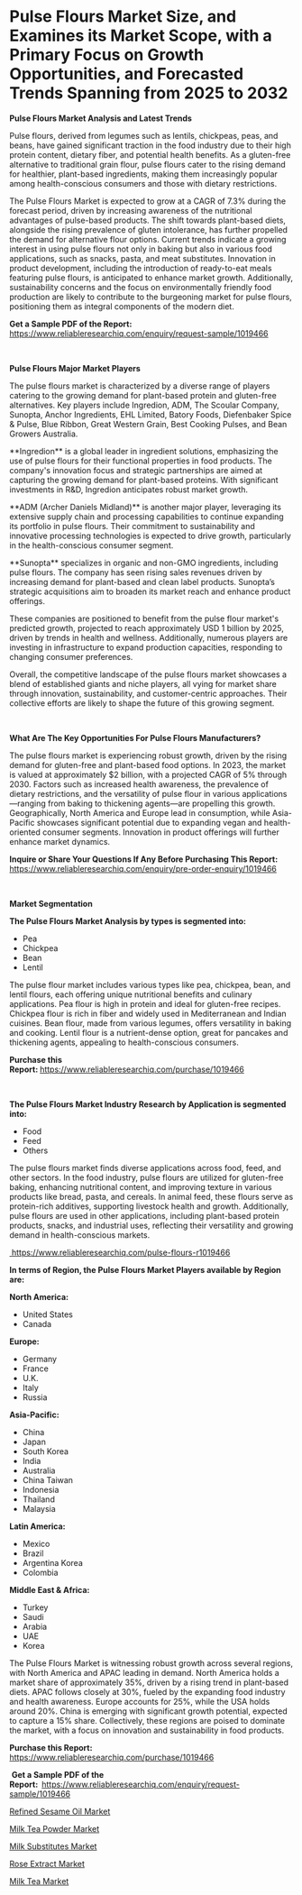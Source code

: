 <p><h1>Pulse Flours Market Size, and Examines its Market Scope, with a Primary Focus on Growth Opportunities, and Forecasted Trends Spanning from 2025 to 2032</h1></p><p><strong>Pulse Flours Market Analysis and Latest Trends</strong></p>
<p><p>Pulse flours, derived from legumes such as lentils, chickpeas, peas, and beans, have gained significant traction in the food industry due to their high protein content, dietary fiber, and potential health benefits. As a gluten-free alternative to traditional grain flour, pulse flours cater to the rising demand for healthier, plant-based ingredients, making them increasingly popular among health-conscious consumers and those with dietary restrictions.</p><p>The Pulse Flours Market is expected to grow at a CAGR of 7.3% during the forecast period, driven by increasing awareness of the nutritional advantages of pulse-based products. The shift towards plant-based diets, alongside the rising prevalence of gluten intolerance, has further propelled the demand for alternative flour options. Current trends indicate a growing interest in using pulse flours not only in baking but also in various food applications, such as snacks, pasta, and meat substitutes. Innovation in product development, including the introduction of ready-to-eat meals featuring pulse flours, is anticipated to enhance market growth. Additionally, sustainability concerns and the focus on environmentally friendly food production are likely to contribute to the burgeoning market for pulse flours, positioning them as integral components of the modern diet.</p></p>
<p><strong>Get a Sample PDF of the Report:&nbsp;</strong> <a href="https://www.reliableresearchiq.com/enquiry/request-sample/1019466?utm_campaign=1140&utm_medium=2&utm_source=Github&utm_content=ia&utm_term=07042025&utm_id=pulse-flours">https://www.reliableresearchiq.com/enquiry/request-sample/1019466</a></p>
<p>&nbsp;</p>
<p><strong>Pulse Flours Major Market Players</strong></p>
<p><p>The pulse flours market is characterized by a diverse range of players catering to the growing demand for plant-based protein and gluten-free alternatives. Key players include Ingredion, ADM, The Scoular Company, Sunopta, Anchor Ingredients, EHL Limited, Batory Foods, Diefenbaker Spice & Pulse, Blue Ribbon, Great Western Grain, Best Cooking Pulses, and Bean Growers Australia.</p><p>**Ingredion** is a global leader in ingredient solutions, emphasizing the use of pulse flours for their functional properties in food products. The company's innovation focus and strategic partnerships are aimed at capturing the growing demand for plant-based proteins. With significant investments in R&D, Ingredion anticipates robust market growth.</p><p>**ADM (Archer Daniels Midland)** is another major player, leveraging its extensive supply chain and processing capabilities to continue expanding its portfolio in pulse flours. Their commitment to sustainability and innovative processing technologies is expected to drive growth, particularly in the health-conscious consumer segment.</p><p>**Sunopta** specializes in organic and non-GMO ingredients, including pulse flours. The company has seen rising sales revenues driven by increasing demand for plant-based and clean label products. Sunopta’s strategic acquisitions aim to broaden its market reach and enhance product offerings.</p><p>These companies are positioned to benefit from the pulse flour market's predicted growth, projected to reach approximately USD 1 billion by 2025, driven by trends in health and wellness. Additionally, numerous players are investing in infrastructure to expand production capacities, responding to changing consumer preferences.</p><p>Overall, the competitive landscape of the pulse flours market showcases a blend of established giants and niche players, all vying for market share through innovation, sustainability, and customer-centric approaches. Their collective efforts are likely to shape the future of this growing segment.</p></p>
<p>&nbsp;</p>
<p><strong>What Are The Key Opportunities For Pulse Flours Manufacturers?</strong></p>
<p><p>The pulse flours market is experiencing robust growth, driven by the rising demand for gluten-free and plant-based food options. In 2023, the market is valued at approximately $2 billion, with a projected CAGR of 5% through 2030. Factors such as increased health awareness, the prevalence of dietary restrictions, and the versatility of pulse flour in various applications—ranging from baking to thickening agents—are propelling this growth. Geographically, North America and Europe lead in consumption, while Asia-Pacific showcases significant potential due to expanding vegan and health-oriented consumer segments. Innovation in product offerings will further enhance market dynamics.</p></p>
<p><strong>Inquire or Share Your Questions If Any Before Purchasing This Report:</strong> <a href="https://www.reliableresearchiq.com/enquiry/pre-order-enquiry/1019466?utm_campaign=1140&utm_medium=2&utm_source=Github&utm_content=ia&utm_term=07042025&utm_id=pulse-flours">https://www.reliableresearchiq.com/enquiry/pre-order-enquiry/1019466</a></p>
<p>&nbsp;</p>
<p><strong>Market Segmentation</strong></p>
<p><strong>The Pulse Flours Market Analysis by types is segmented into:</strong></p>
<p><ul><li>Pea</li><li>Chickpea</li><li>Bean</li><li>Lentil</li></ul></p>
<p><p>The pulse flour market includes various types like pea, chickpea, bean, and lentil flours, each offering unique nutritional benefits and culinary applications. Pea flour is high in protein and ideal for gluten-free recipes. Chickpea flour is rich in fiber and widely used in Mediterranean and Indian cuisines. Bean flour, made from various legumes, offers versatility in baking and cooking. Lentil flour is a nutrient-dense option, great for pancakes and thickening agents, appealing to health-conscious consumers.</p></p>
<p><strong>Purchase this Report:&nbsp;</strong><a href="https://www.reliableresearchiq.com/purchase/1019466?utm_campaign=1140&utm_medium=2&utm_source=Github&utm_content=ia&utm_term=07042025&utm_id=pulse-flours">https://www.reliableresearchiq.com/purchase/1019466</a></p>
<p>&nbsp;</p>
<p><strong>The Pulse Flours Market Industry Research by Application is segmented into:</strong></p>
<p><ul><li>Food</li><li>Feed</li><li>Others</li></ul></p>
<p><p>The pulse flours market finds diverse applications across food, feed, and other sectors. In the food industry, pulse flours are utilized for gluten-free baking, enhancing nutritional content, and improving texture in various products like bread, pasta, and cereals. In animal feed, these flours serve as protein-rich additives, supporting livestock health and growth. Additionally, pulse flours are used in other applications, including plant-based protein products, snacks, and industrial uses, reflecting their versatility and growing demand in health-conscious markets.</p></p>
<p><a href="https://www.reliableresearchiq.com/pulse-flours-r1019466?utm_campaign=1140&utm_medium=2&utm_source=Github&utm_content=ia&utm_term=07042025&utm_id=pulse-flours">&nbsp;https://www.reliableresearchiq.com/pulse-flours-r1019466</a></p>
<p><strong>In terms of Region, the Pulse Flours Market Players available by Region are:</strong></p>
<p>
    <p> <strong> North America: </strong>
        <ul>
            <li>United States</li>
            <li>Canada</li>
        </ul>
        </p> 
    <p> <strong> Europe: </strong>
        <ul>
            <li>Germany</li>
            <li>France</li>
            <li>U.K.</li>
            <li>Italy</li>
            <li>Russia</li>
        </ul>
        </p> 
    <p> <strong> Asia-Pacific: </strong>
        <ul>
            <li>China</li>
            <li>Japan</li>
            <li>South Korea</li>
            <li>India</li>
            <li>Australia</li>
            <li>China Taiwan</li>
            <li>Indonesia</li>
            <li>Thailand</li>
            <li>Malaysia</li>
        </ul>
        </p> 
    <p> <strong> Latin America: </strong>
        <ul>
            <li>Mexico</li>
            <li>Brazil</li>
            <li>Argentina Korea</li>
            <li>Colombia</li>
        </ul>
        </p> 
    <p> <strong> Middle East & Africa: </strong>
        <ul>
            <li>Turkey</li>
            <li>Saudi</li>
            <li>Arabia</li>
            <li>UAE</li>
            <li>Korea</li>
        </ul>
    </p>
    </p>
<p><p>The Pulse Flours Market is witnessing robust growth across several regions, with North America and APAC leading in demand. North America holds a market share of approximately 35%, driven by a rising trend in plant-based diets. APAC follows closely at 30%, fueled by the expanding food industry and health awareness. Europe accounts for 25%, while the USA holds around 20%. China is emerging with significant growth potential, expected to capture a 15% share. Collectively, these regions are poised to dominate the market, with a focus on innovation and sustainability in food products.</p></p>
<p><strong>Purchase this Report: </strong><a href="https://www.reliableresearchiq.com/purchase/1019466?utm_campaign=1140&utm_medium=2&utm_source=Github&utm_content=ia&utm_term=07042025&utm_id=pulse-flours">https://www.reliableresearchiq.com/purchase/1019466</a></p>
<p>&nbsp;<strong>Get a Sample PDF of the Report:&nbsp;&nbsp;</strong><a href="https://www.reliableresearchiq.com/enquiry/request-sample/1019466?utm_campaign=1140&utm_medium=2&utm_source=Github&utm_content=ia&utm_term=07042025&utm_id=pulse-flours">https://www.reliableresearchiq.com/enquiry/request-sample/1019466</a></p>
<p><strong></strong></p>
<p><p><a href="https://github.com/spehnluenaru/Market-Research-Report-List-1/blob/main/refined-sesame-oil-market.md?utm_campaign=1140&utm_medium=2&utm_source=Github&utm_content=ia&utm_term=07042025&utm_id=pulse-flours">Refined Sesame Oil Market</a></p><p><a href="https://github.com/ryantindyaiz/Market-Research-Report-List-1/blob/main/milk-tea-powder-market.md?utm_campaign=1140&utm_medium=2&utm_source=Github&utm_content=ia&utm_term=07042025&utm_id=pulse-flours">Milk Tea Powder Market</a></p><p><a href="https://github.com/muskoaizahfi/Market-Research-Report-List-1/blob/main/milk-substitutes-market.md?utm_campaign=1140&utm_medium=2&utm_source=Github&utm_content=ia&utm_term=07042025&utm_id=pulse-flours">Milk Substitutes Market</a></p><p><a href="https://github.com/thapabylers2/Market-Research-Report-List-1/blob/main/rose-extract-market.md?utm_campaign=1140&utm_medium=2&utm_source=Github&utm_content=ia&utm_term=07042025&utm_id=pulse-flours">Rose Extract Market</a></p><p><a href="https://github.com/motosyuliq/Market-Research-Report-List-1/blob/main/milk-tea-market.md?utm_campaign=1140&utm_medium=2&utm_source=Github&utm_content=ia&utm_term=07042025&utm_id=pulse-flours">Milk Tea Market</a></p></p>